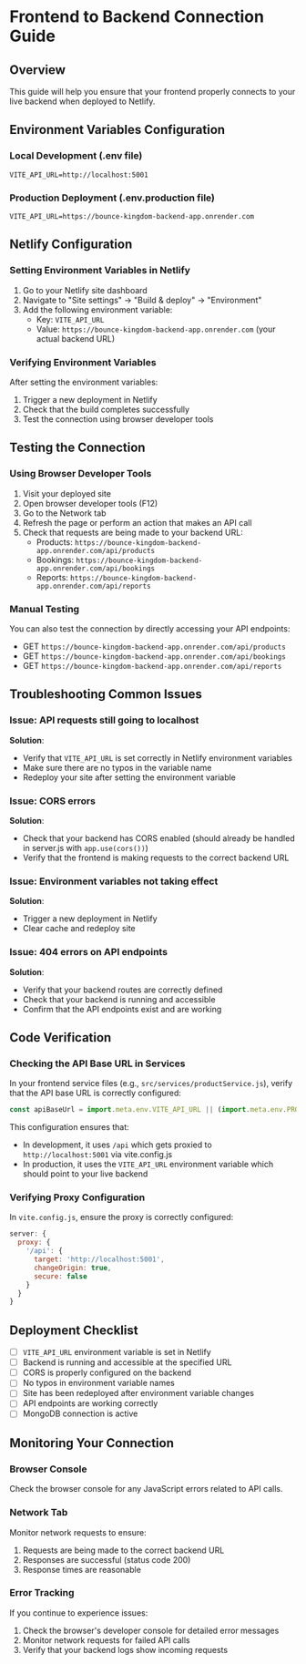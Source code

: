 # Frontend to Backend Connection Guide

## Overview
This guide will help you ensure that your frontend properly connects to your live backend when deployed to Netlify.

## Environment Variables Configuration

### Local Development (.env file)
```
VITE_API_URL=http://localhost:5001
```

### Production Deployment (.env.production file)
```
VITE_API_URL=https://bounce-kingdom-backend-app.onrender.com
```

## Netlify Configuration

### Setting Environment Variables in Netlify
1. Go to your Netlify site dashboard
2. Navigate to "Site settings" → "Build & deploy" → "Environment"
3. Add the following environment variable:
   - Key: `VITE_API_URL`
   - Value: `https://bounce-kingdom-backend-app.onrender.com` (your actual backend URL)

### Verifying Environment Variables
After setting the environment variables:
1. Trigger a new deployment in Netlify
2. Check that the build completes successfully
3. Test the connection using browser developer tools

## Testing the Connection

### Using Browser Developer Tools
1. Visit your deployed site
2. Open browser developer tools (F12)
3. Go to the Network tab
4. Refresh the page or perform an action that makes an API call
5. Check that requests are being made to your backend URL:
   - Products: `https://bounce-kingdom-backend-app.onrender.com/api/products`
   - Bookings: `https://bounce-kingdom-backend-app.onrender.com/api/bookings`
   - Reports: `https://bounce-kingdom-backend-app.onrender.com/api/reports`

### Manual Testing
You can also test the connection by directly accessing your API endpoints:
- GET `https://bounce-kingdom-backend-app.onrender.com/api/products`
- GET `https://bounce-kingdom-backend-app.onrender.com/api/bookings`
- GET `https://bounce-kingdom-backend-app.onrender.com/api/reports`

## Troubleshooting Common Issues

### Issue: API requests still going to localhost
**Solution**:
- Verify that `VITE_API_URL` is set correctly in Netlify environment variables
- Make sure there are no typos in the variable name
- Redeploy your site after setting the environment variable

### Issue: CORS errors
**Solution**:
- Check that your backend has CORS enabled (should already be handled in server.js with `app.use(cors())`)
- Verify that the frontend is making requests to the correct backend URL

### Issue: Environment variables not taking effect
**Solution**:
- Trigger a new deployment in Netlify
- Clear cache and redeploy site

### Issue: 404 errors on API endpoints
**Solution**:
- Verify that your backend routes are correctly defined
- Check that your backend is running and accessible
- Confirm that the API endpoints exist and are working

## Code Verification

### Checking the API Base URL in Services
In your frontend service files (e.g., `src/services/productService.js`), verify that the API base URL is correctly configured:

```javascript
const apiBaseUrl = import.meta.env.VITE_API_URL || (import.meta.env.PROD ? '' : '/api');
```

This configuration ensures that:
- In development, it uses `/api` which gets proxied to `http://localhost:5001` via vite.config.js
- In production, it uses the `VITE_API_URL` environment variable which should point to your live backend

### Verifying Proxy Configuration
In `vite.config.js`, ensure the proxy is correctly configured:

```javascript
server: {
  proxy: {
    '/api': {
      target: 'http://localhost:5001',
      changeOrigin: true,
      secure: false
    }
  }
}
```

## Deployment Checklist

- [ ] `VITE_API_URL` environment variable is set in Netlify
- [ ] Backend is running and accessible at the specified URL
- [ ] CORS is properly configured on the backend
- [ ] No typos in environment variable names
- [ ] Site has been redeployed after environment variable changes
- [ ] API endpoints are working correctly
- [ ] MongoDB connection is active

## Monitoring Your Connection

### Browser Console
Check the browser console for any JavaScript errors related to API calls.

### Network Tab
Monitor network requests to ensure:
1. Requests are being made to the correct backend URL
2. Responses are successful (status code 200)
3. Response times are reasonable

### Error Tracking
If you continue to experience issues:
1. Check the browser's developer console for detailed error messages
2. Monitor network requests for failed API calls
3. Verify that your backend logs show incoming requests